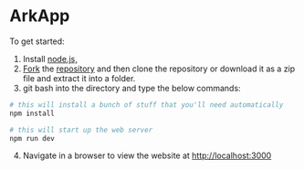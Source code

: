 # ArkApp

To get started:

1. Install [node.js,](https://nodejs.org/en/)
2. [Fork](https://github.com/blugavere/arkapp#fork-destination-box) the [repository](https://github.com/blugavere/arkapp) and then clone the repository or download it as a zip file and extract it into a folder.
3. git bash into the directory and type the below commands:

```bash
# this will install a bunch of stuff that you'll need automatically
npm install

# this will start up the web server
npm run dev
```

4. Navigate in a browser to view the website at [http://localhost:3000](http://localhost:3000)

